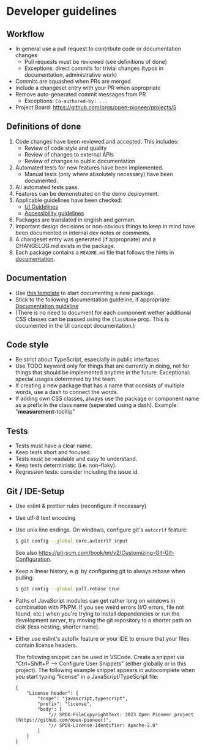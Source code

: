 # Developer guidelines

## Workflow

-   In general use a pull request to contribute code or documentation changes
    -   Pull requests must be reviewed (see definitions of done)
    -   Exceptions: direct commits for trivial changes (typos in documentation, administrative work)
-   Commits are squashed when PRs are merged
-   Include a changeset entry with your PR when appropriate
-   Remove auto-generated commit messages from PR
    -   Exceptions: `Co-authored-by: ...`
-   Project Board: <https://github.com/orgs/open-pioneer/projects/5>

## Definitions of done

1. Code changes have been reviewed and accepted.
   This includes:
    - Review of code style and quality
    - Review of changes to external APIs
    - Review of changes to public documentation
2. Automated tests for new features have been implemented.
    - Manual tests (only where absolutely necessary) have been documented.
3. All automated tests pass.
4. Features can be demonstrated on the demo deployment.
5. Applicable guidelines have been checked:
    - [UI Guidelines](UI.md)
    - [Accessibility guidelines](A11y.md)
6. Packages are translated in english and german.
7. Important design decisions or non-obvious things to keep in mind
   have been documented in internal dev notes or comments.
8. A changeset entry was generated (if appropriate) and a CHANGELOG.md exists in the package.
9. Each package contains a `README.md` file that follows the hints in [documentation](#documentation).

## Documentation

-   Use [this template](../templates/package-README.md) to start documenting a new package.
-   Stick to the following documentation guideline, if appropriate: [Documentation guideline](https://developers.google.com/style/highlights)
-   (There is no need to document for each component wether additional CSS classes can be passed using the `className` prop. This is documented in the UI concept documentation.)

## Code style

-   Be strict about TypeScript, especially in public interfaces
-   Use TODO keyword only for things that are currently in doing, not for things that should be implemented anytime in the future. Exceptional: special usages determined by the team.
-   If creating a new package that has a name that consists of multiple words, use a dash to connect the words.
-   If adding own CSS classes, always use the package or component name as a prefix in the class name (seperated using a dash). Example: "<b>measurement-</b>tooltip"

## Tests

-   Tests must have a clear name.
-   Keep tests short and focused.
-   Tests must be readable and easy to understand.
-   Keep tests deterministic (i.e. non-flaky).
-   Regression tests: consider including the issue id.

## Git / IDE-Setup

-   Use eslint & prettier rules (reconfigure if necessary)
-   Use utf-8 text encoding
-   Use unix line endings. On windows, configure git's `autocrlf` feature:

    ```bash
    $ git config --global core.autocrlf input
    ```

    See also <https://git-scm.com/book/en/v2/Customizing-Git-Git-Configuration>.

-   Keep a linear history, e.g. by configuring git to always rebase when pulling:

    ```bash
    $ git config --global pull.rebase true
    ```

-   Paths of JavaScript modules can get rather long on windows in combination with PNPM.
    If you see weird errors (I/O errors, file not found, etc.) when you're trying to install dependencies
    or run the development server, try moving the git repository to a shorter path on disk (less nesting, shorter name).

-   Either use eslint's autofix feature or your IDE to ensure that your files contain license headers.

    The following snippet can be used in VSCode.
    Create a snippet via "Ctrl+Shift+P --> Configure User Snippets" (either globally or in this project).
    The following example snippet appears in autocomplete when you start typing "license" in a JavaScript/TypeScript file:

    ```jsonc
    {
        "License header": {
            "scope": "javascript,typescript",
            "prefix": "license",
            "body": [
                "// SPDX-FileCopyrightText: 2023 Open Pioneer project (https://github.com/open-pioneer)",
                "// SPDX-License-Identifier: Apache-2.0"
            ]
        }
    }
    ```
